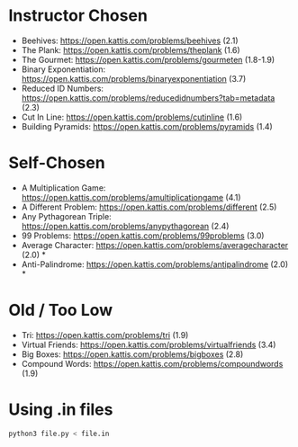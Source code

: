# Instructor Chosen 
- Beehives: https://open.kattis.com/problems/beehives (2.1) 
- The Plank: https://open.kattis.com/problems/theplank (1.6) 
- The Gourmet: https://open.kattis.com/problems/gourmeten (1.8-1.9) 
- Binary Exponentiation: https://open.kattis.com/problems/binaryexponentiation (3.7) 
- Reduced ID Numbers: https://open.kattis.com/problems/reducedidnumbers?tab=metadata (2.3) 
- Cut In Line: https://open.kattis.com/problems/cutinline (1.6) 
- Building Pyramids: https://open.kattis.com/problems/pyramids (1.4)

# Self-Chosen
- A Multiplication Game: https://open.kattis.com/problems/amultiplicationgame (4.1) 
- A Different Problem: https://open.kattis.com/problems/different (2.5)
- Any Pythagorean Triple: https://open.kattis.com/problems/anypythagorean (2.4) 
- 99 Problems: https://open.kattis.com/problems/99problems (3.0)
- Average Character: https://open.kattis.com/problems/averagecharacter (2.0) *
- Anti-Palindrome: https://open.kattis.com/problems/antipalindrome (2.0) *

# Old / Too Low
- Tri: https://open.kattis.com/problems/tri (1.9) 
- Virtual Friends: https://open.kattis.com/problems/virtualfriends (3.4) <br />
- Big Boxes: https://open.kattis.com/problems/bigboxes (2.8) <br />
- Compound Words: https://open.kattis.com/problems/compoundwords (1.9)

# Using .in files
```bash
python3 file.py < file.in
```
